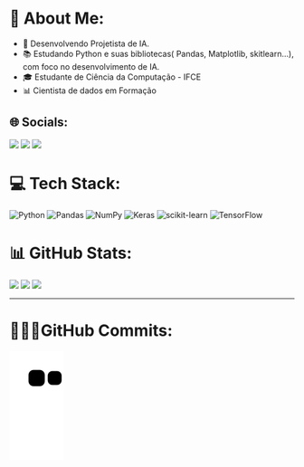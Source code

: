# 💫 About Me:
- 🔭 Desenvolvendo Projetista de IA.<br>
- 📚 Estudando Python e suas bibliotecas( Pandas, Matplotlib, skitlearn...), com foco no desenvolvimento de IA.<br>
- 🎓 Estudante de Ciência da Computação - IFCE<br>
- 📊 Cientista de dados em Formação


## 🌐 Socials:
  <a href="https://www.instagram.com/jp.limag/" target="_blank"><img src="https://img.shields.io/badge/-Instagram-%23E4405F?style=for-the-badge&logo=instagram&logoColor=white" target="_blank"></a> 
  <a href = "mailto: jplimags.fortal@gmail.com"><img src="https://img.shields.io/badge/Gmail-D14836?style=for-the-badge&logo=gmail&logoColor=white" target="_blank"></a>
  <a href="https://www.linkedin.com/in/jplimag/" target="_blank"><img src="https://img.shields.io/badge/-LinkedIn-%230077B5?style=for-the-badge&logo=linkedin&logoColor=white" target="_blank"></a> 

# 💻 Tech Stack:
![Python](https://img.shields.io/badge/python-3670A0?style=for-the-badge&logo=python&logoColor=ffdd54) ![Pandas](https://img.shields.io/badge/pandas-%23150458.svg?style=for-the-badge&logo=pandas&logoColor=white) ![NumPy](https://img.shields.io/badge/numpy-%23013243.svg?style=for-the-badge&logo=numpy&logoColor=white) ![Keras](https://img.shields.io/badge/Keras-%23D00000.svg?style=for-the-badge&logo=Keras&logoColor=white) ![scikit-learn](https://img.shields.io/badge/scikit--learn-%23F7931E.svg?style=for-the-badge&logo=scikit-learn&logoColor=white) ![TensorFlow](https://img.shields.io/badge/TensorFlow-%23FF6F00.svg?style=for-the-badge&logo=TensorFlow&logoColor=white)
# 📊 GitHub Stats:
<div style= "display: inline_block">
  <img height = 178px src = https://github-readme-stats.vercel.app/api?username=JpLimags&theme=tokyonight&hide_border=true&include_all_commits=true&count_private=false<br/>
  <img height = 180px src = https://github-readme-streak-stats.herokuapp.com/?user=JpLimags&theme=tokyonight&hide_border=true<br/>
  <img height = 179px src = https://github-readme-stats.vercel.app/api/top-langs/?username=JpLimags&theme=tokyonight&hide_border=true&include_all_commits=true&count_private=false&layout=compact
</div>
 
---
# 👨🏽‍💻GitHub Commits:

<div> 

  ![Snake animation](https://github.com/JpLimags/JpLimags/blob/output/github-contribution-grid-snake.svg)
  
 </div> 
